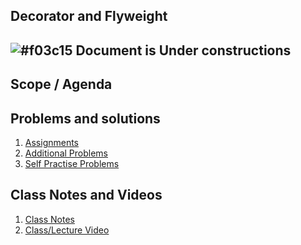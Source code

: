 
##  Decorator and Flyweight

## ![#f03c15](https://placehold.co/15x15/f03c15/f03c15.png) Document is Under constructions

## Scope / Agenda
  

## Problems and solutions

1. [Assignments]()
2. [Additional Problems]()
3. [Self Practise Problems]()

## Class Notes and Videos

1. [Class Notes](/Notes/class_Notes/LLD/Design%20Patterns/Decorator%20and%20Flyweight%20Design%20Pattern.pdf)
2. [Class/Lecture Video](https://youtu.be/PkF001lYdm0)
